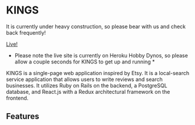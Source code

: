 

# KINGS

It is currently under heavy construction, so please bear with us and check back frequently!

[Live!](https://kings.herokuapp.com/#/)
 * Please note the live site is currently on Heroku Hobby Dynos, so please allow a couple seconds for KINGS to get up and running *
  
KINGS is a single-page web application inspired by Etsy. It is a local-search service application that allows users to write reviews and search businesses. It utilizes Ruby on Rails on the backend, a PostgreSQL database, and React.js with a Redux architectural framework on the frontend.



## Features





